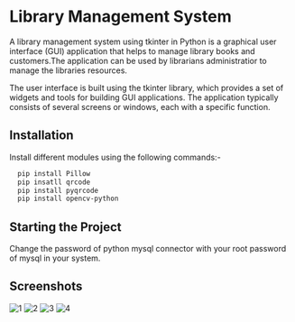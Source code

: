 
# Library Management System

A library management system using tkinter in Python is a graphical user interface (GUI) application that helps to manage library books and customers.The application can be used by librarians administratior to manage the libraries resources.

The user interface is built using the tkinter library, which provides a set of widgets and tools for building GUI applications. The application typically consists of several screens or windows, each with a specific function.


## Installation

Install different modules using the following commands:-

```bash
  pip install Pillow
  pip insatll qrcode
  pip install pyqrcode
  pip install opencv-python

```

## Starting the Project
Change the password of python mysql connector with your root password of mysql in your system.


## Screenshots

![1](https://user-images.githubusercontent.com/80876781/234364633-7aea7f1e-8d94-4a6f-bed8-726b838b53a9.png)
![2](https://user-images.githubusercontent.com/80876781/234364648-a54bccf3-463c-46a2-bf89-59d9077fca56.png)
![3](https://user-images.githubusercontent.com/80876781/234364683-17ced989-be91-4f25-9119-a3fb75edae0e.jpg)
![4](https://user-images.githubusercontent.com/80876781/234364696-1d49d2bb-9251-4ec0-bb30-a58c3185e14f.png)

